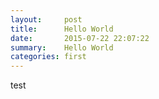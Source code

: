 ```yaml
---
layout:     post
title:      Hello World
date:       2015-07-22 22:07:22
summary:    Hello World
categories: first
---
```


test
